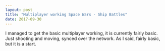 ```yaml
---
layout: post
title: "Multiplayer working Space Wars - Ship Battles"
date: 2017-09-30
---
```


I managed to get the basic multiplayer working, it is currently fairly basic. Just shooting and moving, synced over the network. As I said, fairly basic, but it is a start.
